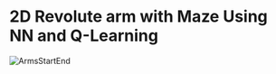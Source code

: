 # 2D Revolute arm with Maze Using NN and Q-Learning

![ArmsStartEnd](https://user-images.githubusercontent.com/48296471/54495858-d762e400-48df-11e9-860d-6bbc171e23b8.png)
